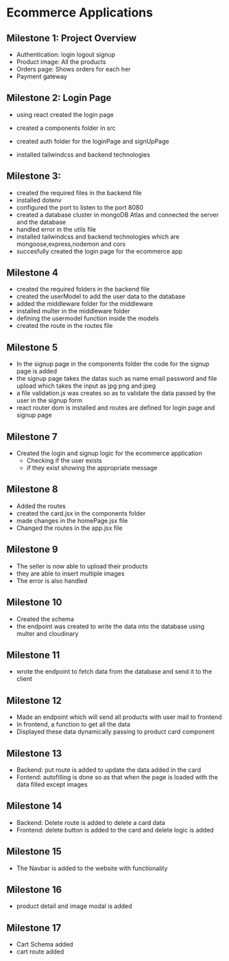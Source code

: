 # Ecommerce Applications
## Milestone 1: Project Overview
- Authentication: login logout signup
- Product image: All the products
- Orders page: Shows orders for each her
- Payment gateway
## Milestone 2: Login Page
- using react created the login page
- created a components folder in src
- created auth folder for the loginPage and signUpPage

- installed tailwindcss and backend technologies
## Milestone 3:
- created the required files in the backend file 
- installed dotenv
- configured the port to listen to the port 8080
- created a database cluster in mongoDB Atlas and connected the server and the database
- handled error in the utils file
- installed tailwindcss and backend technologies which are mongoose,express,nodemon and cors
- succesfully created the login page for the ecommerce app

## Milestone 4
- created the required folders in the backend file
- created the userModel to add the user data to the database
- added the middleware folder for the middleware
- installed multer in the middleware folder
- defining the usermodel function inside the models
- created the route in the routes file

## Milestone 5
- In the signup page in the components folder the code for the signup page is added
- the signup page takes the datas such as name email password and file upload which takes the input as jpg png and jpeg
- a file validation.js was creates so as to validate the data passed by the user in the signup form
- react router dom is installed and routes are defined for login page and signup page


## Milestone 7
- Created the login and signup logic for the ecommerce application
  - Checking if the user exists
  - if they exist showing the appropriate message

## Milestone 8
- Added the routes
- created the card.jsx in the components folder
- made changes in the homePage.jsx file
- Changed the routes in the app.jsx file


## Milestone 9
- The seller is now able to upload their products
- they are able to insert multiple images
- The error is also handled

## Milestone 10
- Created the schema
- the endpoint was created to write the data into the database using multer and cloudinary

## Milestone 11
- wrote the endpoint to fetch data from the database and send it to the client

## Milestone 12
- Made an endpoint which will send all products with user mail to frontend
- In frontend, a function to get all the data 
- Displayed these data dynamically passing to product card component

## Milestone 13
- Backend: put route is added to update the data added in the card
- Fontend: autofilling is done so as that when the page is loaded with the data filled except images

## Milestone 14
- Backend: Delete route is added to delete a card data
- Frontend: delete button is added to the card and delete logic is added

## Milestone 15
- The Navbar is added to the website with functionality
## Milestone 16
- product detail and image modal is added 

## Milestone 17
- Cart Schema added 
- cart route added